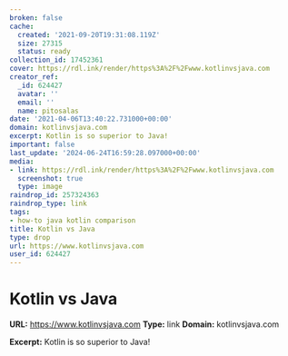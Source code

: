```yaml
---
broken: false
cache:
  created: '2021-09-20T19:31:08.119Z'
  size: 27315
  status: ready
collection_id: 17452361
cover: https://rdl.ink/render/https%3A%2F%2Fwww.kotlinvsjava.com
creator_ref:
  _id: 624427
  avatar: ''
  email: ''
  name: pitosalas
date: '2021-04-06T13:40:22.731000+00:00'
domain: kotlinvsjava.com
excerpt: Kotlin is so superior to Java!
important: false
last_update: '2024-06-24T16:59:28.097000+00:00'
media:
- link: https://rdl.ink/render/https%3A%2F%2Fwww.kotlinvsjava.com
  screenshot: true
  type: image
raindrop_id: 257324363
raindrop_type: link
tags:
- how-to java kotlin comparison
title: Kotlin vs Java
type: drop
url: https://www.kotlinvsjava.com
user_id: 624427
---
```


# Kotlin vs Java

**URL:** https://www.kotlinvsjava.com
**Type:** link
**Domain:** kotlinvsjava.com

**Excerpt:** Kotlin is so superior to Java!
